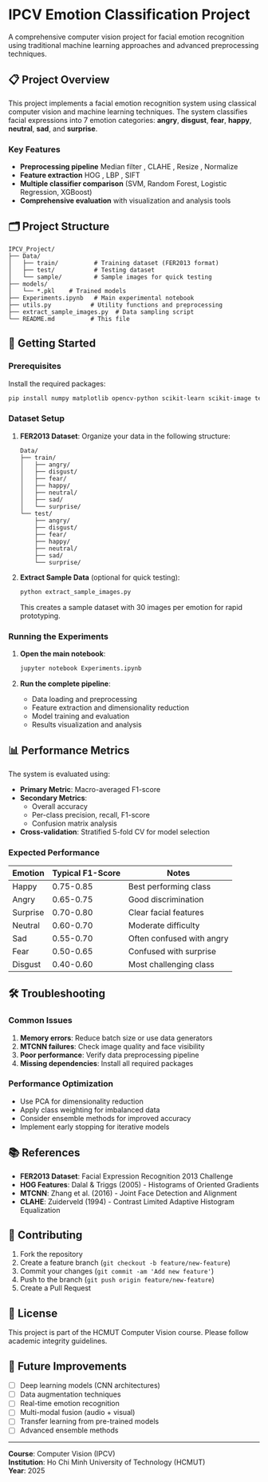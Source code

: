 # IPCV Emotion Classification Project

A comprehensive computer vision project for facial emotion recognition using traditional machine learning approaches and advanced preprocessing techniques.

## 📋 Project Overview

This project implements a facial emotion recognition system using classical computer vision and machine learning techniques. The system classifies facial expressions into 7 emotion categories: **angry**, **disgust**, **fear**, **happy**, **neutral**, **sad**, and **surprise**.

### Key Features

- **Preprocessing pipeline** Median filter , CLAHE , Resize , Normalize
- **Feature extraction** HOG , LBP , SIFT
- **Multiple classifier comparison** (SVM, Random Forest, Logistic Regression, XGBoost)
- **Comprehensive evaluation** with visualization and analysis tools

## 🗂️ Project Structure

```
IPCV_Project/
├── Data/
│   ├── train/          # Training dataset (FER2013 format)
│   ├── test/           # Testing dataset  
│   └── sample/         # Sample images for quick testing
├── models/
│   └── *.pkl    # Trained models
├── Experiments.ipynb   # Main experimental notebook
├── utils.py           # Utility functions and preprocessing
├── extract_sample_images.py  # Data sampling script
└── README.md          # This file
```

## 🚀 Getting Started

### Prerequisites

Install the required packages:

```bash
pip install numpy matplotlib opencv-python scikit-learn scikit-image tensorflow keras pandas seaborn tqdm mtcnn lz4 facenet_pytorch xgboost
```

### Dataset Setup

1. **FER2013 Dataset**: Organize your data in the following structure:
   ```
   Data/
   ├── train/
   │   ├── angry/
   │   ├── disgust/
   │   ├── fear/
   │   ├── happy/
   │   ├── neutral/
   │   ├── sad/
   │   └── surprise/
   └── test/
       ├── angry/
       ├── disgust/
       ├── fear/
       ├── happy/
       ├── neutral/
       ├── sad/
       └── surprise/
   ```

2. **Extract Sample Data** (optional for quick testing):
   ```bash
   python extract_sample_images.py
   ```
   This creates a sample dataset with 30 images per emotion for rapid prototyping.

### Running the Experiments

1. **Open the main notebook**:
   ```bash
   jupyter notebook Experiments.ipynb
   ```

2. **Run the complete pipeline**:
   - Data loading and preprocessing
   - Feature extraction and dimensionality reduction
   - Model training and evaluation
   - Results visualization and analysis

## 📊 Performance Metrics

The system is evaluated using:

- **Primary Metric**: Macro-averaged F1-score
- **Secondary Metrics**: 
  - Overall accuracy
  - Per-class precision, recall, F1-score
  - Confusion matrix analysis
- **Cross-validation**: Stratified 5-fold CV for model selection

### Expected Performance

| Emotion | Typical F1-Score | Notes |
|---------|------------------|-------|
| Happy | 0.75-0.85 | Best performing class |
| Angry | 0.65-0.75 | Good discrimination |
| Surprise | 0.70-0.80 | Clear facial features |
| Neutral | 0.60-0.70 | Moderate difficulty |
| Sad | 0.55-0.70 | Often confused with angry |
| Fear | 0.50-0.65 | Confused with surprise |
| Disgust | 0.40-0.60 | Most challenging class |


## 🛠️ Troubleshooting

### Common Issues

1. **Memory errors**: Reduce batch size or use data generators
2. **MTCNN failures**: Check image quality and face visibility
3. **Poor performance**: Verify data preprocessing pipeline
4. **Missing dependencies**: Install all required packages

### Performance Optimization

- Use PCA for dimensionality reduction
- Apply class weighting for imbalanced data
- Consider ensemble methods for improved accuracy
- Implement early stopping for iterative models

## 📚 References

- **FER2013 Dataset**: Facial Expression Recognition 2013 Challenge
- **HOG Features**: Dalal & Triggs (2005) - Histograms of Oriented Gradients
- **MTCNN**: Zhang et al. (2016) - Joint Face Detection and Alignment  
- **CLAHE**: Zuiderveld (1994) - Contrast Limited Adaptive Histogram Equalization

## 👥 Contributing

1. Fork the repository
2. Create a feature branch (`git checkout -b feature/new-feature`)
3. Commit your changes (`git commit -am 'Add new feature'`)
4. Push to the branch (`git push origin feature/new-feature`)
5. Create a Pull Request

## 📄 License

This project is part of the HCMUT Computer Vision course. Please follow academic integrity guidelines.

## 🎯 Future Improvements

- [ ] Deep learning models (CNN architectures)
- [ ] Data augmentation techniques
- [ ] Real-time emotion recognition
- [ ] Multi-modal fusion (audio + visual)
- [ ] Transfer learning from pre-trained models
- [ ] Advanced ensemble methods

---

**Course**: Computer Vision (IPCV)  
**Institution**: Ho Chi Minh University of Technology (HCMUT)  
**Year**: 2025